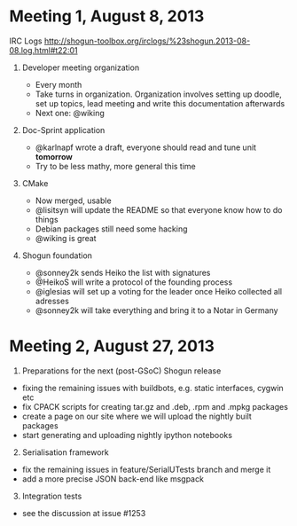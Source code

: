 # Meeting 1, August 8, 2013
IRC Logs http://shogun-toolbox.org/irclogs/%23shogun.2013-08-08.log.html#t22:01

1. Developer meeting organization
   * Every month
   * Take turns in organization. Organization involves setting up doodle, set up topics, lead meeting and write this documentation afterwards
   * Next one: @wiking

2. Doc-Sprint application
   * @karlnapf wrote a draft, everyone should read and tune unit **tomorrow**
   * Try to be less mathy, more general this time

3. CMake
   * Now merged, usable
   * @lisitsyn will update the README so that everyone know how to do things
   * Debian packages still need some hacking
   * @wiking is great

4. Shogun foundation
   * @sonney2k sends Heiko the list with signatures
   * @HeikoS will write a protocol of the founding process
   * @iglesias will set up a voting for the leader once Heiko collected all adresses
   * @sonney2k will take everything and bring it to a Notar in Germany

# Meeting 2, August 27, 2013

1. Preparations for the next (post-GSoC) Shogun release
  * fixing the remaining issues with buildbots, e.g. static interfaces, cygwin etc
  * fix CPACK scripts for creating tar.gz and .deb, .rpm and .mpkg packages
  * create a page on our site where we will upload the nightly built packages
  * start generating and uploading nightly ipython notebooks

2. Serialisation framework
  * fix the remaining issues in feature/SerialUTests branch and merge it
  * add a more precise JSON back-end like msgpack

3. Integration tests
  * see the discussion at issue #1253
